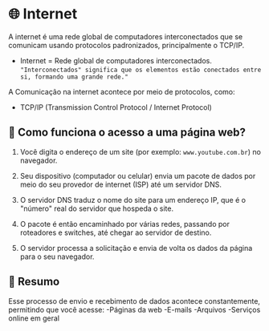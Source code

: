 # 🌐 Internet

A internet é uma rede global de computadores interconectados que se comunicam usando protocolos padronizados, principalmente o TCP/IP.

- Internet = Rede global de computadores interconectados. `"Interconectados" significa que os elementos estão conectados entre si, formando uma grande rede."`

A Comunicação na internet acontece por meio de protocolos, como:

- TCP/IP (Transmission Control Protocol / Internet Protocol)

## 🚀 Como funciona o acesso a uma página web?

1. Você digita o endereço de um site (por exemplo: `www.youtube.com.br`) no navegador.

2. Seu dispositivo (computador ou celular) envia um pacote de dados por meio do seu provedor de internet (ISP) até um servidor DNS.

3. O servidor DNS traduz o nome do site para um endereço IP, que é o "número" real do servidor que hospeda o site.

4. O pacote é então encaminhado por várias redes, passando por roteadores e switches, até chegar ao servidor de destino.

5. O servidor processa a solicitação e envia de volta os dados da página para o seu navegador.

## 🔄 Resumo

Esse processo de envio e recebimento de dados acontece constantemente, permitindo que você acesse:
-Páginas da web
-E-mails
-Arquivos
-Serviços online em geral
